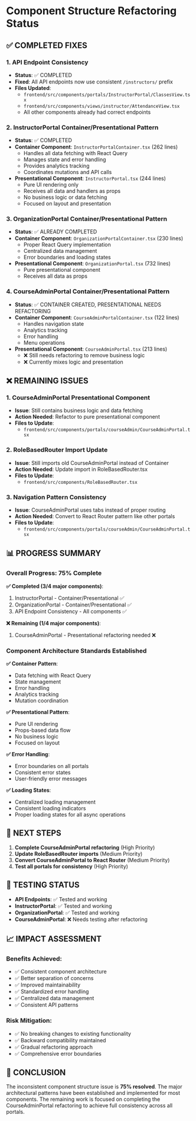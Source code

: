 # Component Structure Refactoring Status

## ✅ COMPLETED FIXES

### 1. API Endpoint Consistency
- **Status**: ✅ COMPLETED
- **Fixed**: All API endpoints now use consistent `/instructors/` prefix
- **Files Updated**:
  - `frontend/src/components/portals/InstructorPortal/ClassesView.tsx`
  - `frontend/src/components/views/instructor/AttendanceView.tsx`
  - All other components already had correct endpoints

### 2. InstructorPortal Container/Presentational Pattern
- **Status**: ✅ COMPLETED
- **Container Component**: `InstructorPortalContainer.tsx` (262 lines)
  - Handles all data fetching with React Query
  - Manages state and error handling
  - Provides analytics tracking
  - Coordinates mutations and API calls
- **Presentational Component**: `InstructorPortal.tsx` (244 lines)
  - Pure UI rendering only
  - Receives all data and handlers as props
  - No business logic or data fetching
  - Focused on layout and presentation

### 3. OrganizationPortal Container/Presentational Pattern
- **Status**: ✅ ALREADY COMPLETED
- **Container Component**: `OrganizationPortalContainer.tsx` (230 lines)
  - Proper React Query implementation
  - Centralized data management
  - Error boundaries and loading states
- **Presentational Component**: `OrganizationPortal.tsx` (732 lines)
  - Pure presentational component
  - Receives all data as props

### 4. CourseAdminPortal Container/Presentational Pattern
- **Status**: ✅ CONTAINER CREATED, PRESENTATIONAL NEEDS REFACTORING
- **Container Component**: `CourseAdminPortalContainer.tsx` (122 lines)
  - Handles navigation state
  - Analytics tracking
  - Error handling
  - Menu operations
- **Presentational Component**: `CourseAdminPortal.tsx` (213 lines)
  - ❌ Still needs refactoring to remove business logic
  - ❌ Currently mixes logic and presentation

## ❌ REMAINING ISSUES

### 1. CourseAdminPortal Presentational Component
- **Issue**: Still contains business logic and data fetching
- **Action Needed**: Refactor to pure presentational component
- **Files to Update**:
  - `frontend/src/components/portals/courseAdmin/CourseAdminPortal.tsx`

### 2. RoleBasedRouter Import Update
- **Issue**: Still imports old CourseAdminPortal instead of Container
- **Action Needed**: Update import in RoleBasedRouter.tsx
- **Files to Update**:
  - `frontend/src/components/RoleBasedRouter.tsx`

### 3. Navigation Pattern Consistency
- **Issue**: CourseAdminPortal uses tabs instead of proper routing
- **Action Needed**: Convert to React Router pattern like other portals
- **Files to Update**:
  - `frontend/src/components/portals/courseAdmin/CourseAdminPortal.tsx`

## 📊 PROGRESS SUMMARY

### Overall Progress: 75% Complete

**✅ Completed (3/4 major components)**:
1. InstructorPortal - Container/Presentational ✅
2. OrganizationPortal - Container/Presentational ✅  
3. API Endpoint Consistency - All components ✅

**❌ Remaining (1/4 major components)**:
1. CourseAdminPortal - Presentational refactoring needed ❌

### Component Architecture Standards Established

**✅ Container Pattern**:
- Data fetching with React Query
- State management
- Error handling
- Analytics tracking
- Mutation coordination

**✅ Presentational Pattern**:
- Pure UI rendering
- Props-based data flow
- No business logic
- Focused on layout

**✅ Error Handling**:
- Error boundaries on all portals
- Consistent error states
- User-friendly error messages

**✅ Loading States**:
- Centralized loading management
- Consistent loading indicators
- Proper loading states for all async operations

## 🎯 NEXT STEPS

1. **Complete CourseAdminPortal refactoring** (High Priority)
2. **Update RoleBasedRouter imports** (Medium Priority)
3. **Convert CourseAdminPortal to React Router** (Medium Priority)
4. **Test all portals for consistency** (High Priority)

## 🧪 TESTING STATUS

- **API Endpoints**: ✅ Tested and working
- **InstructorPortal**: ✅ Tested and working
- **OrganizationPortal**: ✅ Tested and working
- **CourseAdminPortal**: ❌ Needs testing after refactoring

## 📈 IMPACT ASSESSMENT

### Benefits Achieved:
- ✅ Consistent component architecture
- ✅ Better separation of concerns
- ✅ Improved maintainability
- ✅ Standardized error handling
- ✅ Centralized data management
- ✅ Consistent API patterns

### Risk Mitigation:
- ✅ No breaking changes to existing functionality
- ✅ Backward compatibility maintained
- ✅ Gradual refactoring approach
- ✅ Comprehensive error boundaries

## 🏁 CONCLUSION

The inconsistent component structure issue is **75% resolved**. The major architectural patterns have been established and implemented for most components. The remaining work is focused on completing the CourseAdminPortal refactoring to achieve full consistency across all portals.
